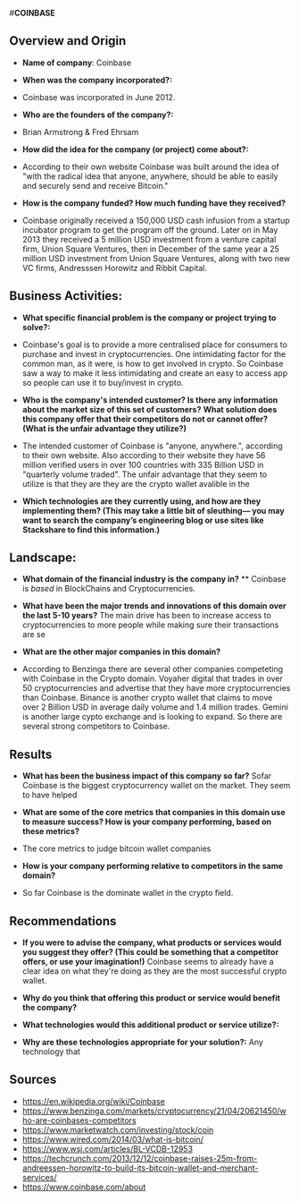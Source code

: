 #**COINBASE**

## Overview and Origin

* **Name of company**: Coinbase

* **When was the company incorporated?:** 
* Coinbase was incorporated in June 2012. 

* **Who are the founders of the company?:** 
* Brian Armstrong & Fred Ehrsam

* **How did the idea for the company (or project) come about?:** 
* According to their own website Coinbase was built around the idea of "with the radical idea that anyone, anywhere, should be able to easily and securely send and receive Bitcoin."

* **How is the company funded? How much funding have they received?** 
* Coinbase originally received a 150,000 USD cash infusion from a startup incubator program to get the program off the ground. Later on in May 2013 they received a 5 million USD investment from a venture capital firm, Union Square Ventures, then in December of the same year a 25 million USD investment from Union Square Ventures, along with two new VC firms, Andresssen Horowitz and Ribbit Capital.

## Business Activities:

* **What specific financial problem is the company or project trying to solve?:** 
* Coinbase's goal is to provide a more centralised place for consumers to purchase and invest in cryptocurrencies. One intimidating factor for the common man, as it were, is how to get involved in crypto. So Coinbase saw a way to make it less intimidating and create an easy to access app so people can use it to buy/invest in crypto. 

* **Who is the company's intended customer?  Is there any information about the market size of this set of customers?**
**What solution does this company offer that their competitors do not or cannot offer? (What is the unfair advantage they utilize?)** 
* The intended customer of Coinbase is "anyone, anywhere.", according to their own website. Also according to their website they have 56 million verified users in over 100 countries with 335 Billion USD in "quarterly volume traded". The unfair advantage that they seem to utilize is that they are they are the crypto wallet avalible in the    

* **Which technologies are they currently using, and how are they implementing them? (This may take a little bit of sleuthing–– you may want to search the company’s engineering blog or use sites like Stackshare to find this information.)**


## Landscape:

* **What domain of the financial industry is the company in?** 
** Coinbase is *based* in BlockChains and Cryptocurrencies. 

* **What have been the major trends and innovations of this domain over the last 5-10 years?** 
The main drive has been to increase access to cryptocurrencies to more people while making sure their transactions are se

* **What are the other major companies in this domain?** 
* According to Benzinga there are several other companies competeting with Coinbase in the Crypto domain. Voyaher digital that trades in over 50 cryptocurrencies and advertise that they have more cryptocurrencies than Coinbase. Binance is another crypto wallet that claims to move over 2 Billion USD in average daily volume and 1.4 million trades. Gemini is another large cypto exchange and is looking to expand. So there are several strong competitors to Coinbase.    


## Results

* **What has been the business impact of this company so far?** Sofar Coinbase is the biggest cryptocurrency wallet on the market. They seem to have helped

* **What are some of the core metrics that companies in this domain use to measure success? How is your company performing, based on these metrics?**
* The core metrics to judge bitcoin wallet companies

* **How is your company performing relative to competitors in the same domain?** 
* So far Coinbase is the dominate wallet in the crypto field. 


## Recommendations

* **If you were to advise the company, what products or services would you suggest they offer? (This could be something that a competitor offers, or use your imagination!)** Coinbase seems to already have a clear idea on what they're doing as they are the most successful crypto wallet. 

* **Why do you think that offering this product or service would benefit the company?**

* **What technologies would this additional product or service utilize?:**

* **Why are these technologies appropriate for your solution?:** Any technology that 



## Sources 

* https://en.wikipedia.org/wiki/Coinbase
* https://www.benzinga.com/markets/cryptocurrency/21/04/20621450/who-are-coinbases-competitors
* https://www.marketwatch.com/investing/stock/coin
* https://www.wired.com/2014/03/what-is-bitcoin/
* https://www.wsj.com/articles/BL-VCDB-12953
* https://techcrunch.com/2013/12/12/coinbase-raises-25m-from-andreessen-horowitz-to-build-its-bitcoin-wallet-and-merchant-services/
* https://www.coinbase.com/about

